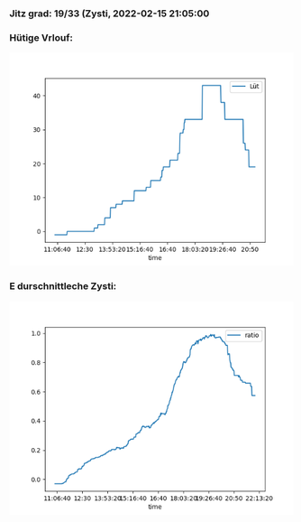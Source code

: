 ### Jitz grad: 19/33 (Zysti, 2022-02-15 21:05:00

### Hütige Vrlouf:
![Graph](Today.png)

### E durschnittleche Zysti:
![Graph](Zysti.png)